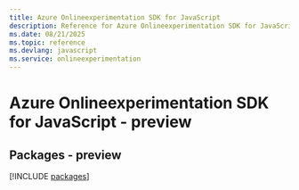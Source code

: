 ```yaml
---
title: Azure Onlineexperimentation SDK for JavaScript
description: Reference for Azure Onlineexperimentation SDK for JavaScript
ms.date: 08/21/2025
ms.topic: reference
ms.devlang: javascript
ms.service: onlineexperimentation
---
```

# Azure Onlineexperimentation SDK for JavaScript - preview
## Packages - preview
[!INCLUDE [packages](onlineexperimentation-index.md)]